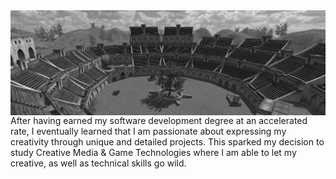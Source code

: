 <img align="left" alt="Profile Banner" src="./Images/github_banner.png">

After having earned my software development degree at an accelerated rate, I eventually learned that I am passionate about expressing my creativity through unique and detailed projects. This sparked my decision to study Creative Media & Game Technologies where I am able to let my creative, as well as technical skills go wild.

